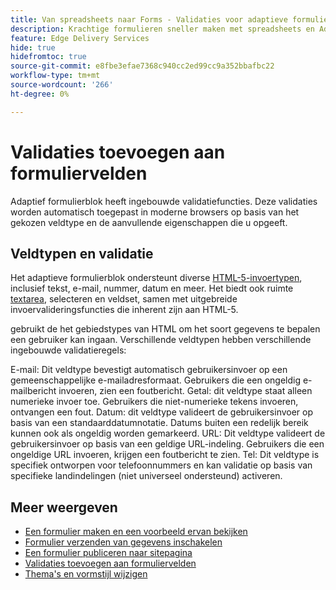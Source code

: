 ```yaml
---
title: Van spreadsheets naar Forms - Validaties voor adaptieve formulierblokvelden beheren
description: Krachtige formulieren sneller maken met spreadsheets en Adaptieve formulierblokvelden! Deze handleiding helpt u bij het maken van aangepaste validaties voor EDS Forms Block-velden.
feature: Edge Delivery Services
hide: true
hidefromtoc: true
source-git-commit: e8fbe3efae7368c940cc2ed99cc9a352bbafbc22
workflow-type: tm+mt
source-wordcount: '266'
ht-degree: 0%

---
```



# Validaties toevoegen aan formuliervelden

Adaptief formulierblok heeft ingebouwde validatiefuncties. Deze validaties worden automatisch toegepast in moderne browsers op basis van het gekozen veldtype en de aanvullende eigenschappen die u opgeeft.

## Veldtypen en validatie

Het adaptieve formulierblok ondersteunt diverse [HTML-5-invoertypen](https://developer.mozilla.org/en-US/docs/Web/HTML/Element/input#input_types), inclusief tekst, e-mail, nummer, datum en meer. Het biedt ook ruimte [textarea](https://developer.mozilla.org/en-US/docs/Web/HTML/Element/textarea), selecteren en veldset, samen met uitgebreide invoervalideringsfuncties die inherent zijn aan HTML-5.

gebruikt de het gebiedstypes van HTML om het soort gegevens te bepalen een gebruiker kan ingaan. Verschillende veldtypen hebben verschillende ingebouwde validatieregels:

E-mail: Dit veldtype bevestigt automatisch gebruikersinvoer op een gemeenschappelijke e-mailadresformaat. Gebruikers die een ongeldig e-mailbericht invoeren, zien een foutbericht.
Getal: dit veldtype staat alleen numerieke invoer toe. Gebruikers die niet-numerieke tekens invoeren, ontvangen een fout.
Datum: dit veldtype valideert de gebruikersinvoer op basis van een standaarddatumnotatie. Datums buiten een redelijk bereik kunnen ook als ongeldig worden gemarkeerd.
URL: Dit veldtype valideert de gebruikersinvoer op basis van een geldige URL-indeling. Gebruikers die een ongeldige URL invoeren, krijgen een foutbericht te zien.
Tel: Dit veldtype is specifiek ontworpen voor telefoonnummers en kan validatie op basis van specifieke landindelingen (niet universeel ondersteund) activeren.


## Meer weergeven

* [Een formulier maken en een voorbeeld ervan bekijken](/help/edge/docs/forms/create-forms.md)
* [Formulier verzenden van gegevens inschakelen](/help/edge/docs/forms/submit-forms.md)
* [Een formulier publiceren naar sitepagina](/help/edge/docs/forms/publish-eds-forms.md)
* [Validaties toevoegen aan formuliervelden](/help/edge/docs/forms/validate-forms.md)
* [Thema&#39;s en vormstijl wijzigen](/help/edge/docs/forms/style-theme-forms.md)